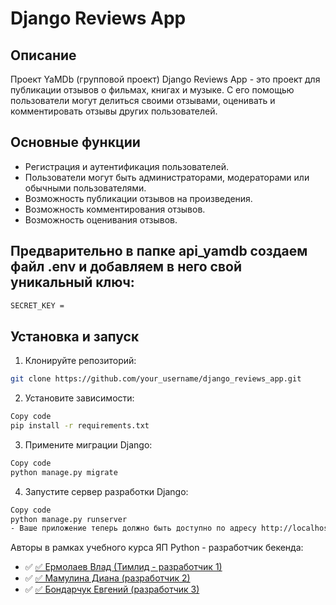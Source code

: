# Django Reviews App

## Описание
Проект YaMDb (групповой проект)
Django Reviews App - это проект для публикации отзывов о фильмах, книгах и музыке. С его помощью пользователи могут делиться своими отзывами, оценивать и комментировать отзывы других пользователей.

## Основные функции

- Регистрация и аутентификация пользователей.
- Пользователи могут быть администраторами, модераторами или обычными пользователями.
- Возможность публикации отзывов на произведения.
- Возможность комментирования отзывов.
- Возможность оценивания отзывов.

## Предварительно в папке api_yamdb создаем файл .env и добавляем в него свой уникальный ключ:
```bash
SECRET_KEY =
```
## Установка и запуск


1. Клонируйте репозиторий:

```bash
git clone https://github.com/your_username/django_reviews_app.git
```

2.  Установите зависимости:

```bash
Copy code
pip install -r requirements.txt
```
3. Примените миграции Django:

```bash
Copy code
python manage.py migrate
```
4. Запустите сервер разработки Django:

```bash
Copy code
python manage.py runserver
- Ваше приложение теперь должно быть доступно по адресу http://localhost:8000.
```

Авторы в рамках учебного курса ЯП Python - разработчик бекенда:

- :white_check_mark: [✅ Ермолаев Влад (Тимлид - разработчик 1)](https://github.com/VladErm91)
- :white_check_mark: [✅ Мамулина Диана (разработчик 2)](https://github.com/DianaMamulyan)
- :white_check_mark: [✅ Бондарчук Евгений (разработчик 3)](https://github.com/eugenebondarchuk)
